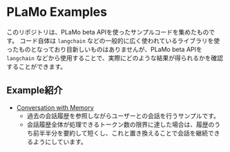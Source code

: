 # PLaMo Examples

このリポジトリは、PLaMo beta APIを使ったサンプルコードを集めたものです。
コード自体は `langchain` などの一般的に広く使われているライブラリを使ったものとなっており目新しいものはありませんが、PLaMo beta APIを `langchain` などから使用することで、実際にどのような結果が得られるかを確認することができます。

## Example紹介

- [Conversation with Memory](./examples/conversation_with_memory/)
    - 過去の会話履歴を参照しながらユーザーとの会話を行うサンプルです。
    - 会話履歴全体が処理できるトークン数の限界に達した場合は、履歴のうち前半半分を要約して短くし、これと置き換えることで会話を継続できるようにしています。